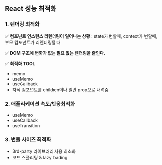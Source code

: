 ## React 성능 최적화

### 1. 렌더링 최적화

✅ **컴포넌트 인스턴스 리렌더링이 일어나는 상황**
: state가 변할때, context가 변할때, 부모 컴포넌트가 리렌더링될 때

✅ **DOM 구조에 변화가 없는 필요 없는 렌더링을 줄인다.**

✅ **최적화 TOOL**

- memo
- useMemo
- useCallback
- 자식 컴포넌트를 children이나 일반 prop으로 내려줌

### 2. 애플리케이션 속도/반응최적화

- useMemo
- useCallback
- useTransition



### 3. 번들 사이즈 최적화

- 3rd-party 라이브러리 사용 최소화
- 코드 스플리팅 & lazy loading

